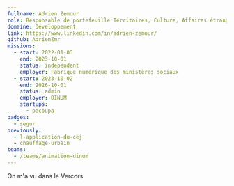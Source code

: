 ```yaml
---
fullname: Adrien Zemour
role: Responsable de portefeuille Territoires, Culture, Affaires étrangères
domaine: Développement
link: https://www.linkedin.com/in/adrien-zemour/
github: AdrienZmr
missions:
  - start: 2022-01-03
    end: 2023-10-01
    status: independent
    employer: Fabrique numérique des ministères sociaux
  - start: 2023-10-02
    end: 2026-10-01
    status: admin
    employer: DINUM
    startups:
      - pacoupa
badges:
  - segur
previously:
  - l-application-du-cej
  - chauffage-urbain
teams:
  - /teams/animation-dinum
---
```

On m'a vu dans le Vercors